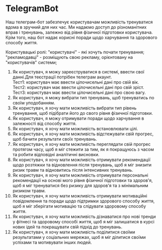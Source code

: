 # TelegramBot

Наш телеграм-бот забезпечує користувачам можливість тренуватися вдома в зручний для них час. Ми надаємо доступ до різноманітних вправ і тренувань, залежно від рівня фізичної підготовки користувача. Крім того, наш бот надає корисні поради щодо харчування та здорового способу життя.

Користувацькі ролі:
"користувачі" - які хочуть почати тренування;
"рекламодавці" - розміщують свою рекламу, орієнтовану на "користувачів" системи;

1) Як користувач, я можу зареєструватися в системі, ввести свої данні.Для теєстрації потрібен телеграм акаунт. 
   <br>Тест1: користувач має ввести цілочисельні дані про свій вік.
   <br>Тест2: користувач має ввести цілочисельні дані про свій зріст.
   <br>Тест3: користувач має ввести цілочисельні дані про свою вагу.
2) Як користувач, я можу вибрати тип тренувань, щоб тренуватись по своїм уподобанням.
3) Як користувач, я хочу мати можливість вибрати тип рівень тренування, щоб підібрати його до свого рівня фізичної підготовки.
4) Як користувач, я можу отримувати поради щодо харчування в залежності від способу життя.
5) Як користувач, я хочу мати можливість встановлювати цілі.
6) Як користувач, я хочу мати можливість відстежувати свій прогрес, щоб бачити результати своїх тренувань.
7) Як користувач, я хочу мати можливість переглядати свій прогрес протягом часу, щоб я міг стежити за тим, як я покращуюсь з часом та робити відповідні аналітичні висновки.
8) Як користувач, я хочу мати можливість отримувати рекомендації щодо розтяжки та відновлення після тренувань, щоб я міг знизити ризик травм та відновитись після інтенсивних тренувань.
9) Як користувач, я хочу мати можливість отримувати персональні рекомендації на основі мого рівня фізичної підготовки та здоров'я, щоб я міг тренуватися без ризику для здоров'я та з мінімальним ризиком травм.
10) Як користувач, я хочу мати можливість отримувати мотиваційні повідомлення та поради щодо підтримки здорового способу життя, щоб я міг зберігати мотивацію та слідувати здоровому способу життя.
11) Як користувач, я хочу мати можливість дізнаватися про нові тренди у фітнесі та здоровому способі життя, щоб я міг залишатися в курсі нових ідей та покращувати свій підхід до тренувань.
12) Як користувач, я хочу мати можливість поділитися своїми результатами у соціальних мережах, щоб я міг ділитися своїми успіхами та мотивувати інших людей.
